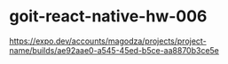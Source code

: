# goit-react-native-hw-006
https://expo.dev/accounts/magodza/projects/project-name/builds/ae92aae0-a545-45ed-b5ce-aa8870b3ce5e
